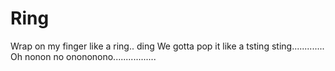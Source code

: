 # Ring 
Wrap on my finger like a ring.. ding 
We gotta pop it like a tsting sting.............
Oh nonon no onononono.................
